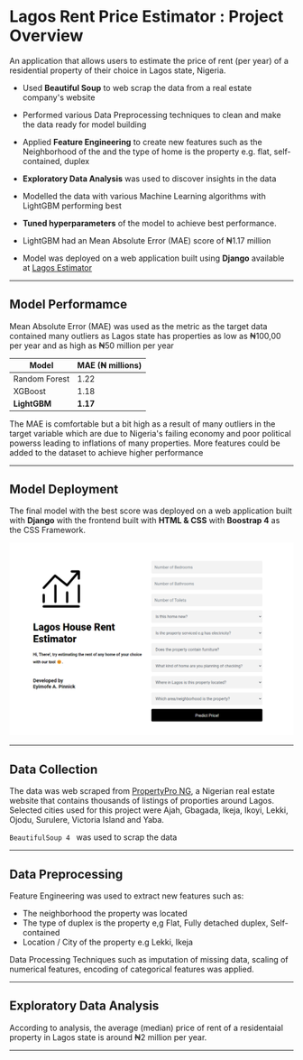 # Lagos Rent Price Estimator : Project Overview

An application that allows users to estimate the price of rent (per year) of a residential property of their choice in Lagos state, Nigeria.

* Used **Beautiful Soup** to web scrap the data from a real estate company's website

* Performed various Data Preprocessing techniques to clean and make the data ready for model building

* Applied **Feature Engineering** to create new features such as the Neighborhood of the  and the type of home is the property e.g. flat, self-contained, duplex

* **Exploratory Data Analysis** was used to discover insights in the data

* Modelled the data with various Machine Learning algorithms with LightGBM performing best

* **Tuned hyperparameters** of the model to achieve best performance.

* LightGBM had an Mean Absolute Error (MAE) score of ₦1.17 million

* Model was deployed on a web application built using **Django** available at [Lagos Estimator](https://lagos-estimator.herokuapp.com/)
___
## Model Performamce

Mean Absolute Error (MAE) was used as the metric as the target data contained many outliers as Lagos state has properties as low as ₦100,00 per year and as high as ₦50 million per year 

| Model    |  MAE (₦ millions)   | 
|-----------|---------|
| Random Forest  | 1.22   |
| XGBoost | 1.18  |
| **LightGBM**   | **1.17**   |

The MAE is comfortable but a bit high as a result of  many outliers in the target variable which are due to Nigeria's failing economy and poor political powerss leading to inflations of many properties. More features could be added to the dataset to achieve higher performance
___
## Model Deployment
The final model with the best score was deployed on a web application built with **Django** with the frontend built with **HTML & CSS** with **Boostrap 4** as the CSS Framework.

![Web application of the model](plots/app.png)


___ 
## Data Collection
The data was web scraped from [PropertyPro NG](https://propertypro.ng), a Nigerian real estate website that contains thousands of listings of proporties around Lagos. Selected cities used for this project were Ajah, Gbagada, Ikeja, Ikoyi, Lekki, Ojodu, Surulere, Victoria Island and Yaba.

```BeautifulSoup 4 ``` was used to scrap the data
___
## Data Preprocessing
Feature Engineering was used to extract new features such as:
* The neighborhood the property was located
* The type of duplex is the property e,g Flat, Fully detached duplex, Self-contained
* Location / City of the property e.g Lekki, Ikeja

Data Processing Techniques such as imputation of missing data, scaling of numerical features, encoding of categorical features was applied.
___
## Exploratory Data Analysis
According to analysis, the average (median) price of rent of a residentaial property in Lagos state is around ₦2 million per year.

___
